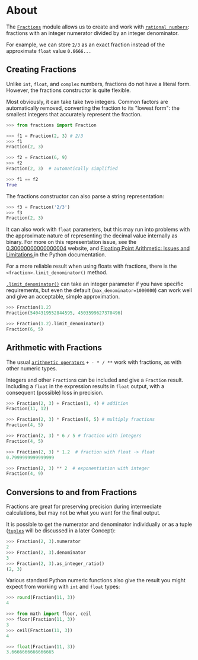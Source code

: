 # About

The [`Fractions`][fractions] module allows us to create and work with [`rational numbers`][rational]: fractions with an integer numerator divided by an integer denominator.

For example, we can store `2/3` as an exact fraction instead of the approximate `float` value `0.6666...`

## Creating Fractions


Unlike `int`, `float`, and `complex` numbers, fractions do not have a literal form.
However, the fractions constructor is quite flexible.

Most obviously, it can take take two integers.
Common factors are automatically removed, converting the fraction to its "lowest form": the smallest integers that accurately represent the fraction.


```python
>>> from fractions import Fraction

>>> f1 = Fraction(2, 3) # 2/3
>>> f1
Fraction(2, 3)

>>> f2 = Fraction(6, 9)
>>> f2
Fraction(2, 3)  # automatically simplified

>>> f1 == f2
True
```

The fractions constructor can also parse a string representation:


```python
>>> f3 = Fraction('2/3')
>>> f3
Fraction(2, 3)
```

It can also work with `float` parameters, but this may run into problems with the approximate nature of representing the decimal value internally as binary.
For more on this representation issue, see the [0.30000000000000004][0.30000000000000004] website, and [Floating Point Arithmetic: Issues and Limitations ][fp-issues] in the Python documentation. 

For a more reliable result when using floats with fractions, there is the `<fraction>.limit_denominator()` method.


[`.limit_denominator()`][limit_denominator] can take an integer parameter if you have specific requirements, but even the default (`max_denominator=1000000`) can work well and give an acceptable, simple approximation.

```python
>>> Fraction(1.2)
Fraction(5404319552844595, 4503599627370496)

>>> Fraction(1.2).limit_denominator()
Fraction(6, 5)
```

## Arithmetic with Fractions


The usual [`arithmetic operators`][operators] `+ - * / **` work with fractions, as with other numeric types.

Integers and other `Fraction`s can be included and give a `Fraction` result.
Including a `float` in the expression results in `float` output, with a consequent (possible) loss in precision.


```python
>>> Fraction(2, 3) + Fraction(1, 4) # addition
Fraction(11, 12)

>>> Fraction(2, 3) * Fraction(6, 5) # multiply fractions
Fraction(4, 5)

>>> Fraction(2, 3) * 6 / 5 # fraction with integers
Fraction(4, 5)

>>> Fraction(2, 3) * 1.2  # fraction with float -> float
0.7999999999999999

>>> Fraction(2, 3) ** 2  # exponentiation with integer
Fraction(4, 9)
```

## Conversions to and from Fractions


Fractions are great for preserving precision during intermediate calculations, but may not be what you want for the final output.

It is possible to get the numerator and denominator individually or as a tuple ([`tuples`][tuple] will be discussed in a later Concept):

```python
>>> Fraction(2, 3).numerator
2
>>> Fraction(2, 3).denominator
3
>>> Fraction(2, 3).as_integer_ratio()
(2, 3)
```

Various standard Python numeric functions also give the result you might expect from working with `int` and `float` types:

```python
>>> round(Fraction(11, 3))
4

>>> from math import floor, ceil
>>> floor(Fraction(11, 3))
3
>>> ceil(Fraction(11, 3))
4

>>> float(Fraction(11, 3))
3.6666666666666665
```

[fractions]: https://docs.python.org/3/library/fractions.html
[0.30000000000000004]: https://0.30000000000000004.com/
[fp-issues]: https://docs.python.org/3/tutorial/floatingpoint.html#tut-fp-issues
[tuple]: https://docs.python.org/3/tutorial/datastructures.html#tuples-and-sequences

[operators]: https://docs.python.org/3/library/stdtypes.html#numeric-types-int-float-complex
[rational]: https://en.wikipedia.org/wiki/Rational_number
[limit_denominator]: https://docs.python.org/3/library/fractions.html

